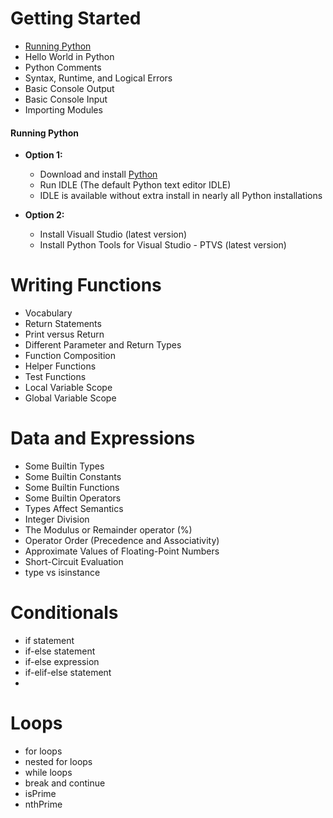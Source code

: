 # Getting Started
 - [Running Python](#running-time) 
 - Hello World in Python 
 - Python Comments 
 - Syntax, Runtime, and Logical Errors 
 - Basic Console Output 
 - Basic Console Input 
 - Importing Modules 

#### Running Python 
 - **Option 1:**
    - Download and install [Python](https://www.python.org/)
    - Run IDLE (The default Python text editor IDLE)
    - IDLE is available without extra install in nearly all Python installations

- **Option 2:**
    - Install Visuall Studio (latest version)
    - Install Python Tools for Visual Studio - PTVS (latest version) 

# Writing Functions 
 - Vocabulary
 - Return Statements
 - Print versus Return
 - Different Parameter and Return Types
 - Function Composition
 - Helper Functions
 - Test Functions
 - Local Variable Scope
 - Global Variable Scope

# Data and Expressions
 - Some Builtin Types
 - Some Builtin Constants
 - Some Builtin Functions
 - Some Builtin Operators
 - Types Affect Semantics
 - Integer Division
 - The Modulus or Remainder operator (%)
 - Operator Order (Precedence and Associativity)
 - Approximate Values of Floating-Point Numbers
 - Short-Circuit Evaluation
 - type vs isinstance

# Conditionals
 - if statement
 - if-else statement
 - if-else expression
 - if-elif-else statement
 - 
# Loops
 - for loops
 - nested for loops
 - while loops
 - break and continue
 - isPrime
 - nthPrime


